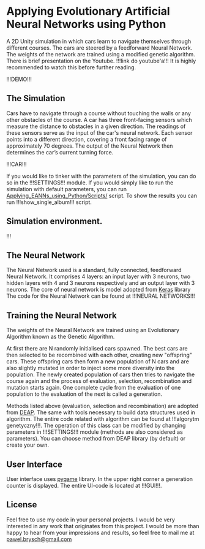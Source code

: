# Applying Evolutionary Artificial Neural Networks using Python

A 2D Unity simulation in which cars learn to navigate themselves through different courses. The cars are steered by a feedforward Neural Network. The weights of the network are trained using a modified genetic algorithm.
There is brief presentation on the Youtube. !!!link do youtube'a!!! 
It is highly recommended to watch this before further reading.


!!!DEMO!!!


## The Simulation

Cars have to navigate through a course without touching the walls or any other obstacles of the course. A car has three front-facing sensors which measure the distance to obstacles in a given direction. The readings of these sensors serve as the input of the car's neural network. Each sensor points into a different direction, covering a front facing range of approximately 70 degrees. The output of the Neural Network then determines the car’s current turning force.


!!!CAR!!!


If you would like to tinker with the parameters of the simulation, you can do so in the !!!SETTINGS!!! module. If you would simply like to run the simulation with default parameters, you can run [Applying_EANNs_using_Python/Scripts/](Applying_EANNs_using_Python/Scripts/perform_experiments.py) script. To show the results you can run !!!show_single_album!!! script.

## Simulation environment.
!!!


## The Neural Network

The Neural Network used is a standard, fully connected, feedforward Neural Network. It comprises 4 layers: an input layer with 3 neurons, two hidden layers with 4 and 3 neurons respectively and an output layer with 3 neurons.
The core of neural network is model adopted from [Keras](https://github.com/keras-team/keras) library
The code for the Neural Network can be found at !!!NEURAL NETWORKS!!!


## Training the Neural Network

The weights of the Neural Network are trained using an Evolutionary Algorithm known as the Genetic Algorithm.

At first there are N randomly initialised cars spawned. The best cars are then selected to be recombined with each other, creating new "offspring" cars. These offspring cars then form a new population of N cars and are 
also slightly mutated in order to inject some more diversity into the population. The newly created population of cars then tries to navigate the course again and the process of evaluation, selection, recombination and mutation starts again. One complete cycle from the evaluation of one population to the evaluation of the next is called a generation.

Methods listed above (evaluation, selection and recombination) are adopted from [DEAP](https://github.com/DEAP). The same with tools necessary to build data structures used in algorithm.
The entire code related with algorithm can be found at !!!algorytm genetyczny!!!. The operation of this class can be modified  by changing parameters in !!!SETTINGS!!! module (methods are also considered as parameters). You can choose method from DEAP library (by default) or create your own.


## User Interface

User interface uses [pygame](https://github.com/pygame/) library. 
In the upper right corner a generation counter is displayed.
The entire UI-code is located at !!!GUI!!!.


## License

Feel free to use my code in your personal projects. I would be very interested in any work that originates from this project. I would be more than happy to hear from your impressions and results, so feel free to mail me at pawel.brysch@gmail.com
